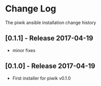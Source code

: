 # Change Log
The piwik ansible installation change history

## [0.1.1] - Release 2017-04-19
* minor fixes

## [0.1.0] - Release 2017-04-19

* First installer for piwik v0.1.0
